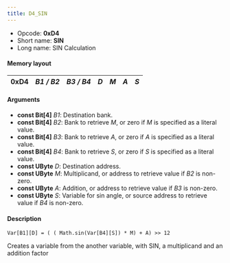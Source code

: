 ```yaml
---
title: D4_SIN
---
```


- Opcode: **0xD4**
- Short name: **SIN**
- Long name: SIN Calculation

#### Memory layout

| 0xD4 | *B1 / B2* | *B3 / B4* | *D* | *M* | *A* | *S* |
|------|-----------|-----------|-----|-----|-----|-----|

#### Arguments

- **const Bit\[4\]** *B1*: Destination bank.
- **const Bit\[4\]** *B2*: Bank to retrieve *M*, or zero if *M* is specified as a literal value.
- **const Bit\[4\]** *B3*: Bank to retrieve *A*, or zero if *A* is specified as a literal value.
- **const Bit\[4\]** *B4*: Bank to retrieve *S*, or zero if *S* is specified as a literal value.
- **const UByte** *D*: Destination address.
- **const UByte** *M*: Multiplicand, or address to retrieve value if *B2* is non-zero.
- **const UByte** *A*: Addition, or address to retrieve value if *B3* is non-zero.
- **const UByte** *S*: Variable for sin angle, or source address to retrieve value if *B4* is non-zero.

#### Description

`Var[B1][D] = ( ( Math.sin(Var[B4][S]) * M) + A) >> 12`

Creates a variable from the another variable, with SIN, a multiplicand and an addition factor
